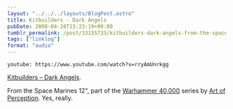 ```yaml
---
layout: "../../../layouts/BlogPost.astro"
title: Kitbuilders - Dark Angels
pubDate: 2008-04-28T23:23:19+00:00
tumblr_permalink: /post/33155733/kitbuilders-dark-angels-from-the-space-marines
tags: ["linklog"]
format: "audio"
---
```


`youtube: https://www.youtube.com/watch?v=rryAmUnrkgg`

[Kitbuilders &#8211; Dark Angels][1].

From the Space Marines 12", part of the [Warhammer 40,000][2] series by [Art of Perception][3]. Yes, really.

[1]: https://www.youtube.com/watch?v=rryAmUnrkgg
[2]: http://www.discogs.com/label/Art+Of+Perception
[3]: http://www.art-of-perception.com/
